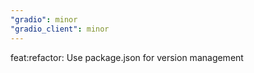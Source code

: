 ```yaml
---
"gradio": minor
"gradio_client": minor
---
```


feat:refactor: Use package.json for version management

